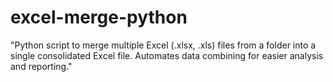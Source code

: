 # excel-merge-python
"Python script to merge multiple Excel (.xlsx, .xls) files from a folder into a single consolidated Excel file. Automates data combining for easier analysis and reporting."
